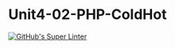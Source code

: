 # Unit4-02-PHP-ColdHot
[![GitHub's Super Linter](https://github.com/ICS20-Programming-Anita-K/Unit4-02-PHP-ColdHot/workflows/GitHub's%20Super%20Linter/badge.svg)](https://github.com/ICS20-Programming-Anita-K/Unit4-02-PHP-ColdHot/actions)